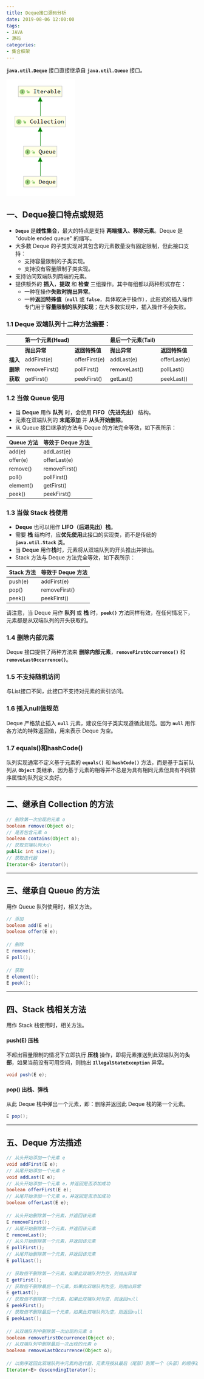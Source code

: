 ```yaml
---
title: Deque接口源码分析
date: 2019-08-06 12:00:00
tags:
- JAVA
- 源码
categories:
- 集合框架
---
```


**`java.util.Deque`** 接口直接继承自 **`java.util.Queue`** 接口。

![Deque接口继承关系](Deque-source-analysis/Deque1.png "Deque接口继承关系")

<!-- more -->

## 一、Deque接口特点或规范

- **`Deque`** 是**线性集合**，最大的特点是支持 **两端插入、移除元素**。Deque 是 "double ended queue" 的缩写。
- 大多数 Deque 的子类实现对其包含的元素数量没有固定限制，但此接口支持：
  - 支持容量限制的子类实现。
  - 支持没有容量限制子类实现。
- 支持访问双端队列两端的元素。
- 提供额外的 **插入**，**提取** 和 **检查** 三组操作。其中每组都以两种形式存在：
  - 一种在操作**失败时抛出异常**。
  - 一种**返回特殊值**（**`null`** 或 **`false`**，具体取决于操作），此形式的插入操作专门用于**容量限制的队列实现**；在大多数实现中，插入操作不会失败。

### 1.1 Deque 双端队列十二种方法摘要：

|  | 第一个元素(Head) |  | 最后一个元素(Tail) |  |
| --- | --- | --- | --- | --- |
|  | **抛出异常** |	**返回特殊值** | **抛出异常** | **返回特殊值** |
| **插入** | addFirst(e) | offerFirst(e) | addLast(e) | offerLast(e) |
| **删除** | removeFirst() | pollFirst() | removeLast() | pollLast() |
| **获取** | getFirst() | peekFirst() | getLast() | peekLast() |

### 1.2 当做 Queue 使用

- 当 **Deque** 用作 **队列** 时，会使用 **FIFO（先进先出）** 结构。
- 元素在双端队列的 **末尾添加** 并 **从头开始删除**。
- 从 Queue 接口继承的方法与 Deque 的方法完全等效，如下表所示：

| Queue 方法 | 等效于 Deque 方法 |
| --- | --- |
| add(e) | addLast(e) |
| offer(e) | offerLast(e) |
| remove() | removeFirst() |
| poll() | pollFirst() |
| element() | getFirst() |
| peek() | peekFirst() |

### 1.3 当做 Stack 栈使用

- **Deque** 也可以用作 **LIFO（后进先出）栈**。
- 需要 **栈** 结构时，应**优先使用**此接口的实现类，而不是传统的 **`java.util.Stack`** 类。
- 当 **Deque** 用作**栈**时，元素将从双端队列的开头推出并弹出。
- Stack 方法与 Deque 方法完全等效，如下表所示：

| Stack 方法 | 等效于 Deque 方法 |
| --- | --- |
|push(e) | addFirst(e) |
|pop() | removeFirst() |
|peek() | peekFirst() |

请注意，当 Deque 用作 **队列** 或 **栈** 时，**`peek()`** 方法同样有效，在任何情况下，元素都是从双端队列的开头获取的。

### 1.4 删除内部元素

Deque 接口提供了两种方法来 **删除内部元素**，**`removeFirstOccurrence()`** 和 **`removeLastOccurrence()`**。

### 1.5 不支持随机访问

与List接口不同，此接口不支持对元素的索引访问。

### 1.6 插入null值规范

Deque 严格禁止插入 **`null`** 元素，建议任何子类实现遵循此规范。因为 **`null`** 用作各方法的特殊返回值，用来表示 Deque 为空。

### 1.7 equals()和hashCode()

队列实现通常不定义基于元素的 **`equals()`** 和 **`hashCode()`** 方法，而是基于当前队列从 **`Object`** 类继承，因为基于元素的相等并不总是为具有相同元素但具有不同排序属性的队列定义良好。

---

## 二、继承自 Collection 的方法

```java
// 删除第一次出现的元素 o
boolean remove(Object o);
// 是否包含元素 o
boolean contains(Object o);
// 获取双端队列大小
public int size();
// 获取迭代器
Iterator<E> iterator();
```

---

## 三、继承自 Queue 的方法

用作 Queue 队列使用时，相关方法。
```java
// 添加
boolean add(E e);
boolean offer(E e);

// 删除
E remove();
E poll();

// 获取
E element();
E peek();
```

---

## 四、Stack 栈相关方法

用作 Stack 栈使用时，相关方法。

#### push(E) 压栈

不超出容量限制的情况下立即执行 **压栈** 操作，即将元素推送到此双端队列的**头部**，如果当前没有可用空间，则抛出 **`IllegalStateException`** 异常。
```java
void push(E e);
```

#### pop() 出栈、弹栈

从此 Deque 栈中弹出一个元素，即：删除并返回此 Deque 栈的第一个元素。
```java
E pop();
```

---

## 五、Deque 方法描述

```java
// 从头开始添加一个元素 e
void addFirst(E e);
// 从尾开始添加一个元素 e
void addLast(E e);
// 从头开始添加一个元素 e，并返回是否添加成功
boolean offerFirst(E e);
// 从尾开始添加一个元素 e，并返回是否添加成功
boolean offerLast(E e);

// 从头开始删除第一个元素，并返回该元素
E removeFirst();
// 从尾开始删除第一个元素，并返回该元素
E removeLast();
// 从头开始删除第一个元素，并返回该元素
E pollFirst();
// 从尾开始删除第一个元素，并返回该元素
E pollLast();

// 获取但不删除第一个元素，如果此双端队列为空，则抛出异常
E getFirst();
// 获取但不删除最后一个元素，如果此双端队列为空，则抛出异常
E getLast();
// 获取但不删除第一个元素，如果此双端队列为空，则返回null
E peekFirst();
// 获取但不删除最后一个元素，如果此双端队列为空，则返回null
E peekLast();

// 从双端队列中删除第一次出现的元素 o
boolean removeFirstOccurrence(Object o);
// 从双端队列中删除最后一次出现的元素 o
boolean removeLastOccurrence(Object o);

// 以倒序返回此双端队列中元素的迭代器，元素将按从最后（尾部）到第一个（头部）的顺序返回
Iterator<E> descendingIterator();
```
